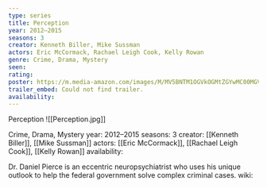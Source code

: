 ```yaml
---
type: series
title: Perception
year: 2012–2015
seasons: 3
creator: Kenneth Biller, Mike Sussman
actors: Eric McCormack, Rachael Leigh Cook, Kelly Rowan
genre: Crime, Drama, Mystery
seen:
rating: 
poster: https://m.media-amazon.com/images/M/MV5BNTM1OGVkOGMtZGYwMC00MGVjLWIxODItYTkxZWE2ZGJiYWRkXkEyXkFqcGdeQXVyMTk3NDAwMzI@._V1_SX300.jpg
trailer_embed: Could not find trailer.
availability:
---
```

Perception
![[Perception.jpg]]

Crime, Drama, Mystery
year: 2012–2015
seasons: 3
creator: [[Kenneth Biller]], [[Mike Sussman]]
actors: [[Eric McCormack]], [[Rachael Leigh Cook]], [[Kelly Rowan]]
availability:

Dr. Daniel Pierce is an eccentric neuropsychiatrist who uses his unique outlook to help the federal government solve complex criminal cases.
wiki: 


